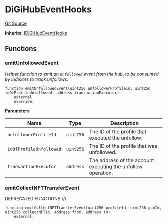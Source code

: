# DiGiHubEventHooks
[Git Source](https://github.com/digiv3rse/protocol-contracts/blob/78826068117a4eb9f5d01837d2d88deb72b92ea0/contracts/base/DiGiHubEventHooks.sol)

**Inherits:**
[IDiGiHubEventHooks](/contracts/misc/PermissionlessCreator.sol/interface.IDiGiHubEventHooks.md)


## Functions
### emitUnfollowedEvent

*Helper function to emit an `Unfollowed` event from the hub, to be consumed by indexers to track unfollows.*


```solidity
function emitUnfollowedEvent(uint256 unfollowerProfileId, uint256 idOfProfileUnfollowed, address transactionExecutor)
    external
    override;
```
**Parameters**

|Name|Type|Description|
|----|----|-----------|
|`unfollowerProfileId`|`uint256`|The ID of the profile that executed the unfollow.|
|`idOfProfileUnfollowed`|`uint256`|The ID of the profile that was unfollowed.|
|`transactionExecutor`|`address`|The address of the account executing the unfollow operation.|


### emitCollectNFTTransferEvent

DEPRECATED FUNCTIONS     ///


```solidity
function emitCollectNFTTransferEvent(uint256 profileId, uint256 pubId, uint256 collectNFTId, address from, address to)
    external;
```

